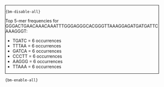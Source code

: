 <div style="border:1px solid black;">

`{bm-disable-all}`

Top 5-mer frequencies for GGGACTGAACAAACAAATTTGGGAGGGCACGGGTTAAAGGAGATGATGATTCAAAGGGT:
 * TGATC = 6 occurrences
 * TTTAA = 6 occurrences
 * GATCA = 6 occurrences
 * CCCTT = 6 occurrences
 * AAGGG = 6 occurrences
 * TTAAA = 6 occurrences
</div>

`{bm-enable-all}`

